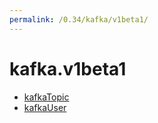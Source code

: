 ```yaml
---
permalink: /0.34/kafka/v1beta1/
---
```


# kafka.v1beta1



* [kafkaTopic](kafkaTopic.md)
* [kafkaUser](kafkaUser.md)